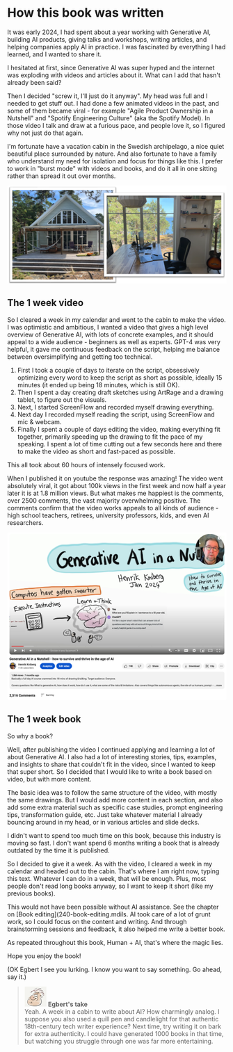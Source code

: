 # How this book was written

It was early 2024, I had spent about a year working with Generative AI, building AI products, giving talks and workshops, writing articles, and helping companies apply AI in practice. I was fascinated by everything I had learned, and I wanted to share it.

I hesitated at first, since Generative AI was super hyped and the internet was exploding with videos and articles about it. What can I add that hasn't already been said?

Then I decided "screw it, I'll just do it anyway". My head was full and I needed to get stuff out. I had done a few animated videos in the past, and some of them became viral - for example "Agile Product Ownership in a Nutshell" and "Spotify Engineering Culture" (aka the Spotify Model). In those video I talk and draw at a furious pace, and people love it, so I figured why not just do that again.

I'm fortunate have a vacation cabin in the Swedish archipelago, a nice quiet beautiful place surrounded by nature. And also fortunate to have a family who understand my need for isolation and focus for things like this. I prefer to work in "burst mode" with videos and books, and do it all in one sitting rather than spread it out over months.

![](resources/500-cabin.png)

## The 1 week video

So I cleared a week in my calendar and went to the cabin to make the video. I was optimistic and ambitious, I wanted a video that gives a high level overview of Generative AI, with lots of concrete examples, and it should appeal to a wide audience - beginners as well as experts. GPT-4 was very helpful, it gave me continuous feedback on the script, helping me balance between oversimplifying and getting too technical.

1. First I took a couple of days to iterate on the script, obsessively optimizing every word to keep the script as short as possible, ideally 15 minutes (it ended up being 18 minutes, which is still OK).
2. Then I spent a day creating draft sketches using ArtRage and a drawing tablet, to figure out the visuals.
3. Next, I started ScreenFlow and recorded myself drawing everything.
4. Next day I recorded myself reading the script, using ScreenFlow and mic & webcam.
5. Finally I spent a couple of days editing the video, making everything fit together, primarily speeding up the drawing to fit the pace of my speaking. I spent a lot of time cutting out a few seconds here and there to make the video as short and fast-paced as possible.

This all took about 60 hours of intensely focused work.

When I published it on youtube the response was amazing! The video went absolutely viral, it got about 100k views in the first week and now half a year later it is at 1.8 million views. But what makes me happiest is the comments, over 2500 comments, the vast majority overwhelming positive. The comments confirm that the video works appeals to all kinds of audience - high school teachers, retirees, university professors, kids, and even AI researchers.

![](resources/500-video.png)

## The 1 week book

So why a book?

Well, after publishing the video I continued applying and learning a lot of about Generative AI. I also had a lot of interesting stories, tips, examples, and insights to share that couldn't fit in the video, since I wanted to keep that super short. So I decided that I would like to write a book based on video, but with more content.

The basic idea was to follow the same structure of the video, with mostly the same drawings. But I would add more content in each section, and also add some extra material such as specific case studies, prompt engineering tips, transformation guide, etc. Just take whatever material I already bouncing around in my head, or in various articles and slide decks.

I didn't want to spend too much time on this book, because this industry is moving so fast. I don't want spend 6 months writing a book that is already outdated by the time it is published.

So I decided to give it a week. As with the video, I cleared a week in my calendar and headed out to the cabin. That's where I am right now, typing this text. Whatever I can do in a week, that will be enough. Plus, most people don't read long books anyway, so I want to keep it short (like my previous books).

This would not have been possible without AI assistance. See the chapter on [Book editing](240-book-editing.mdils. AI took care of a lot of grunt work, so I could focus on the content and writing. And through brainstorming sessions and feedback, it also helped me write a better book.

As repeated throughout this book, Human + AI, that's where the magic lies.

Hope you enjoy the book!

(OK Egbert I see you lurking. I know you want to say something. Go ahead, say it.)

> ![alt text](resources/egbert-small.png) **Egbert's take**  
> Yeah. A week in a cabin to write about AI? How charmingly analog. I suppose you also used a quill pen and candlelight for that authentic 18th-century tech writer experience? Next time, try writing it on bark for extra authenticity.
> I could have generated 1000 books in that time, but watching you struggle through one was far more entertaining.
